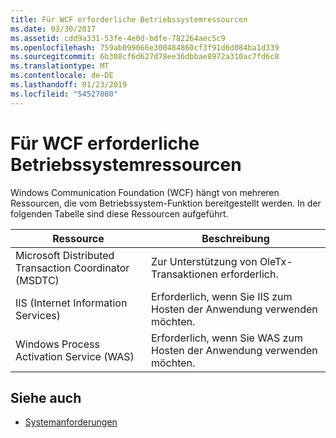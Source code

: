 ```yaml
---
title: Für WCF erforderliche Betriebssystemressourcen
ms.date: 03/30/2017
ms.assetid: cdd9a331-53fe-4e0d-bdfe-782264aec5c9
ms.openlocfilehash: 759ab099066e300484860cf3f91d6d084ba1d339
ms.sourcegitcommit: 6b308cf6d627d78ee36dbbae8972a310ac7fd6c8
ms.translationtype: MT
ms.contentlocale: de-DE
ms.lasthandoff: 01/23/2019
ms.locfileid: "54527080"
---
```

# <a name="operating-system-resources-required-by-wcf"></a>Für WCF erforderliche Betriebssystemressourcen
Windows Communication Foundation (WCF) hängt von mehreren Ressourcen, die vom Betriebssystem-Funktion bereitgestellt werden. In der folgenden Tabelle sind diese Ressourcen aufgeführt.  
  
|Ressource|Beschreibung|  
|--------------|-----------------|  
|Microsoft Distributed Transaction Coordinator (MSDTC)|Zur Unterstützung von OleTx-Transaktionen erforderlich.|  
|IIS (Internet Information Services)|Erforderlich, wenn Sie IIS zum Hosten der Anwendung verwenden möchten.|  
|Windows Process Activation Service (WAS)|Erforderlich, wenn Sie WAS zum Hosten der Anwendung verwenden möchten.|  
  
## <a name="see-also"></a>Siehe auch
- [Systemanforderungen](../../../docs/framework/wcf/wcf-system-requirements.md)
